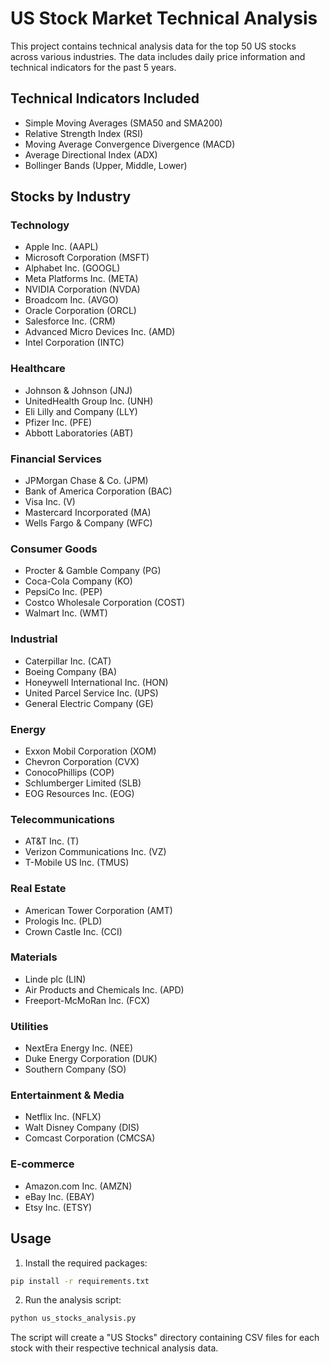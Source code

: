 # US Stock Market Technical Analysis

This project contains technical analysis data for the top 50 US stocks across various industries. The data includes daily price information and technical indicators for the past 5 years.

## Technical Indicators Included

- Simple Moving Averages (SMA50 and SMA200)
- Relative Strength Index (RSI)
- Moving Average Convergence Divergence (MACD)
- Average Directional Index (ADX)
- Bollinger Bands (Upper, Middle, Lower)

## Stocks by Industry

### Technology

- Apple Inc. (AAPL)
- Microsoft Corporation (MSFT)
- Alphabet Inc. (GOOGL)
- Meta Platforms Inc. (META)
- NVIDIA Corporation (NVDA)
- Broadcom Inc. (AVGO)
- Oracle Corporation (ORCL)
- Salesforce Inc. (CRM)
- Advanced Micro Devices Inc. (AMD)
- Intel Corporation (INTC)

### Healthcare

- Johnson & Johnson (JNJ)
- UnitedHealth Group Inc. (UNH)
- Eli Lilly and Company (LLY)
- Pfizer Inc. (PFE)
- Abbott Laboratories (ABT)

### Financial Services

- JPMorgan Chase & Co. (JPM)
- Bank of America Corporation (BAC)
- Visa Inc. (V)
- Mastercard Incorporated (MA)
- Wells Fargo & Company (WFC)

### Consumer Goods

- Procter & Gamble Company (PG)
- Coca-Cola Company (KO)
- PepsiCo Inc. (PEP)
- Costco Wholesale Corporation (COST)
- Walmart Inc. (WMT)

### Industrial

- Caterpillar Inc. (CAT)
- Boeing Company (BA)
- Honeywell International Inc. (HON)
- United Parcel Service Inc. (UPS)
- General Electric Company (GE)

### Energy

- Exxon Mobil Corporation (XOM)
- Chevron Corporation (CVX)
- ConocoPhillips (COP)
- Schlumberger Limited (SLB)
- EOG Resources Inc. (EOG)

### Telecommunications

- AT&T Inc. (T)
- Verizon Communications Inc. (VZ)
- T-Mobile US Inc. (TMUS)

### Real Estate

- American Tower Corporation (AMT)
- Prologis Inc. (PLD)
- Crown Castle Inc. (CCI)

### Materials

- Linde plc (LIN)
- Air Products and Chemicals Inc. (APD)
- Freeport-McMoRan Inc. (FCX)

### Utilities

- NextEra Energy Inc. (NEE)
- Duke Energy Corporation (DUK)
- Southern Company (SO)

### Entertainment & Media

- Netflix Inc. (NFLX)
- Walt Disney Company (DIS)
- Comcast Corporation (CMCSA)

### E-commerce

- Amazon.com Inc. (AMZN)
- eBay Inc. (EBAY)
- Etsy Inc. (ETSY)

## Usage

1. Install the required packages:

```bash
pip install -r requirements.txt
```

2. Run the analysis script:

```bash
python us_stocks_analysis.py
```

The script will create a "US Stocks" directory containing CSV files for each stock with their respective technical analysis data.

